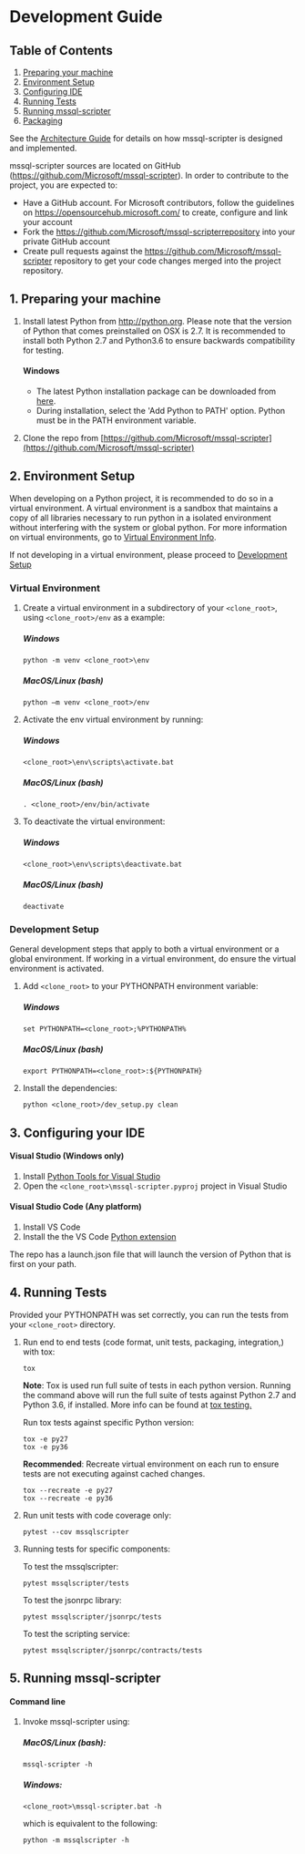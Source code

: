 Development Guide
=================

## Table of Contents
1. [Preparing your machine](#Preparing_machine)
1. [Environment Setup](#Environment_Setup)
2. [Configuring IDE](#Configure_IDE)
3. [Running Tests](#Running_Tests)
4. [Running mssql-scripter](#Run_mssql-scripter)
4. [Packaging](pypi_release_steps.md)

See the [Architecture Guide](architecture_guide.md) for details on how mssql-scripter is designed and implemented.

mssql-scripter sources are located on GitHub (https://github.com/Microsoft/mssql-scripter). In order to contribute to the project, you are expected to: 
-	Have a GitHub account. For Microsoft contributors, follow the guidelines on https://opensourcehub.microsoft.com/ to create, configure and link your account
-	Fork the  https://github.com/Microsoft/mssql-scripterrepository into your private GitHub account
-	Create pull requests against the https://github.com/Microsoft/mssql-scripter repository to get your code changes merged into the project repository.

## <a name="Preparing_Machine"></a>1. Preparing your machine
1.	Install latest Python from http://python.org. Please note that the version of Python that comes preinstalled on OSX is 2.7. It is recommended to install both Python 2.7 and Python3.6 to ensure backwards compatibility for testing.
    #### Windows
    - The latest Python installation package can be downloaded from [here](https://www.python.org/downloads/).  
    - During installation, select the 'Add Python to PATH' option.  Python must be in the PATH environment variable.
    
2. Clone the repo from [https://github.com/Microsoft/mssql-scripter](https://github.com/Microsoft/mssql-scripter)

## <a name="Environment_Setup"></a>2. Environment Setup
When developing on a Python project, it is recommended to do so in a virtual environment. A virtual environment is a sandbox that maintains a copy of all libraries necessary to run python in a isolated environment without interfering with the system or global python. For more information on virtual environments, go to [Virtual Environment Info](docs/virtual_environment_info.md).

If not developing in a virtual environment, please proceed to [Development Setup](#Development) 
### Virtual Environment
1. Create a virtual environment in a subdirectory of your `<clone_root>`, using `<clone_root>/env` as a example:
 
     ##### Windows
    ```
    python -m venv <clone_root>\env
    ```
    ##### MacOS/Linux (bash)
    ```
    python –m venv <clone_root>/env
    ```
2.  Activate the env virtual environment by running:

    ##### Windows
    ```
    <clone_root>\env\scripts\activate.bat
    ```
    ##### MacOS/Linux (bash)
    ```
    . <clone_root>/env/bin/activate
    ```
3. To deactivate the virtual environment:

    ##### Windows
    ```
    <clone_root>\env\scripts\deactivate.bat
    ```
    ##### MacOS/Linux (bash)
    ```
    deactivate
    ```
### <a name="Development"></a>Development Setup
General development steps that apply to both a virtual environment or a global environment. If working in a virtual environment, do ensure the virtual environment is activated.
1.  Add `<clone_root>` to your PYTHONPATH environment variable:

    ##### Windows
    ```
    set PYTHONPATH=<clone_root>;%PYTHONPATH%
    ```
    ##### MacOS/Linux (bash)
    ```
    export PYTHONPATH=<clone_root>:${PYTHONPATH}
    ```
2.	Install the dependencies:
    ```
    python <clone_root>/dev_setup.py clean
    ```
## <a name="Configure_IDE"></a>3. Configuring your IDE
#### Visual Studio (Windows only)
1.	Install [Python Tools for Visual Studio](https://github.com/Microsoft/PTVS)
2.	Open the `<clone_root>\mssql-scripter.pyproj` project in Visual Studio


#### Visual Studio Code (Any platform)

1.	Install VS Code
2.	Install the the VS Code [Python extension](https://marketplace.visualstudio.com/items?itemName=donjayamanne.python)

The repo has a launch.json file that will launch the version of Python that is first on your path. 

## <a name="Running_Tests"></a>4. Running Tests
Provided your PYTHONPATH was set correctly, you can run the tests from your `<clone_root>` directory.

1. Run end to end tests (code format, unit tests, packaging, integration,) with tox:
    

    ```
    tox
    ```
    **Note**: Tox is used run full suite of tests in each python version. Running the command above will run the full suite of tests against Python 2.7 and Python 3.6, if installed. More info can be found at [tox testing.](http://tox.readthedocs.io/en/latest/index.html)

    Run tox tests against specific Python version:

    ```
    tox -e py27
    tox -e py36
    ```

    **Recommended**: Recreate virtual environment on each run to ensure tests are not executing against cached changes.

    ```
    tox --recreate -e py27
    tox --recreate -e py36
    ```
2. Run unit tests with code coverage only:

    ```
    pytest --cov mssqlscripter
    ```
2. Running tests for specific components:
  
    To test the mssqlscripter:
    ```
    pytest mssqlscripter/tests
    ```
    To test the jsonrpc library:
    ```
    pytest mssqlscripter/jsonrpc/tests
    ```

    To test the scripting service:
    ```
    pytest mssqlscripter/jsonrpc/contracts/tests
    ```

## <a name="Run_mssql-scripter"></a>5. Running mssql-scripter
#### Command line

1.  Invoke mssql-scripter using:

    ##### MacOS/Linux (bash):
    ```
    mssql-scripter -h
    ```

    ##### Windows:
    ```
    <clone_root>\mssql-scripter.bat -h
    ```
    which is equivalent to the following:
    ```
    python -m mssqlscripter -h
    ```
